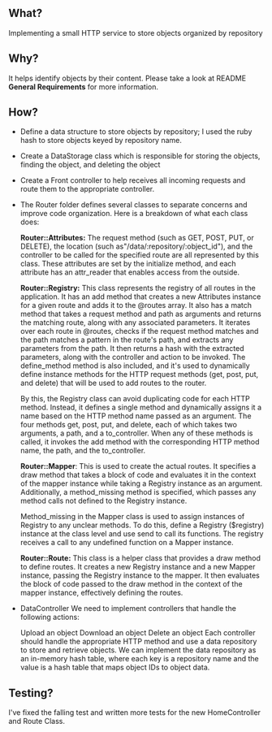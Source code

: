 ## What?
Implementing a small HTTP service to store objects organized by repository

## Why?

It helps identify objects by their content. Please take a look at README **General Requirements** for more information. 

## How?

- Define a data structure to store objects by repository; I used the ruby hash to store objects keyed by repository name. 
- Create a DataStorage class which is responsible for storing the objects, finding the object, and deleting the object 
- Create a Front controller to help receives all incoming requests and route them to the appropriate controller. 
- The Router folder defines several classes to separate concerns and improve code organization. Here is a breakdown of what each class does:
      
     **Router::Attributes:** The request method (such as GET, POST, PUT, or DELETE), the location (such as"/data/:repository/:object_id"), and the controller to be called for the specified route are all represented by this class. These attributes are set by the initialize method, and each attribute has an attr_reader that enables access from the outside.

     **Router::Registry:** This class represents the registry of all routes in the application. It has an add method that creates a new Attributes instance for a given route and adds it to the @routes array. It also has a match method that takes a request method and path as arguments and returns the matching route, along with any associated parameters. It iterates over each route in @routes, checks if the request method matches and the path matches a pattern in the route's path, and extracts any parameters from the path. It then returns a hash with the extracted parameters, along with the controller and action to be invoked. The define_method method is also included, and it's used to dynamically define instance methods for the HTTP request methods (get, post, put, and delete) that will be used to add routes to the router.

    By this, the Registry class can avoid duplicating code for each HTTP method. Instead, it defines a single method and dynamically assigns it a name based on the HTTP method name passed as an argument.
The four methods get, post, put, and delete, each of which takes two arguments, a path, and a to_controller. When any of these methods is called, it invokes the add method with the corresponding HTTP method name, the path, and the to_controller.


    **Router::Mapper**: This is used to create the actual routes. It specifies a draw method that takes a block of code and evaluates it in the context of the mapper instance while taking a Registry instance as an argument. Additionally, a method_missing method is specified, which passes any method calls not defined to the Registry instance.
    
    Method_missing in the Mapper class is used to assign instances of Registry to any unclear methods. To do this, define a Registry ($registry) instance at the class level and use send to call its functions. The registry receives a call to any undefined function on a Mapper instance.

    **Router::Route:** This class is a helper class that provides a draw method to define routes. It creates a new Registry instance and a new Mapper instance, passing the Registry instance to the mapper. It then evaluates the block of code passed to the draw method in the context of the mapper instance, effectively defining the routes.

- DataController
  We need to implement controllers that handle the following actions:

  Upload an object
  Download an object
  Delete an object
  Each controller should handle the appropriate HTTP method and use a data repository to store and retrieve objects. We can implement the data repository as an in-memory hash table, where each key is a repository name and the value is a hash table that maps object IDs to object data.


## Testing?
I've fixed the falling test and written more tests for the new HomeController and Route Class.
